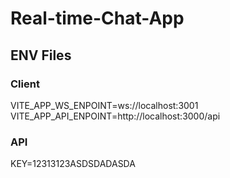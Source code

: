 # Real-time-Chat-App
## ENV Files
### Client
VITE_APP_WS_ENPOINT=ws://localhost:3001
VITE_APP_API_ENPOINT=http://localhost:3000/api
### API
KEY=12313123ASDSDADASDA
